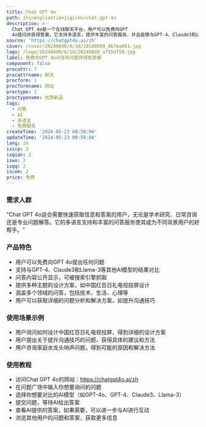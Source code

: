 ```yaml
---
title: Chat GPT 4o
path: zhinengliaotianjiqiren/chat-gpt-4o
description: >-
  Chat GPT 4o是一个在线聊天平台，用户可以免费向GPT
  4o提问并获得答案。它支持多语言，提供丰富的问答服务，并且能够与GPT-4、Claude3和Llama-3等其他AI模型进行结果对比。该平台的问答内容会公开显示，并可能被搜索引擎抓取。
source: 'https://chatgpt4o.ai/zh'
cover: /cover/20240609/6/10/20240609_867ea601.jpg
logo: /logo/20240609/6/10/20240609_a755df50.jpg
label: 免费向GPT 4o问任何问题并得到答案
component: false
procattr: 7
procattrname: 聊天
procform: 1
procformname: 网站
proctype: 2
proctypename: 优质新品
tags:
  - 问答
  - AI
  - 多语言
  - 免费服务
createTime: '2024-05-23 08:58:06'
updateTime: '2024-05-23 08:58:06'
lang: zh
isicp: 2
isqian: 2
iswx: 2
isqq: 2
iscom: 2
price: 免费
---
```




### 需求人群
"Chat GPT 4o适合需要快速获取信息和答案的用户，无论是学术研究、日常咨询还是专业问题解答。它的多语言支持和丰富的问答服务使其成为不同背景用户的好帮手。"

### 产品特色
* 用户可以免费向GPT 4o提出任何问题
* 支持与GPT-4、Claude3和Llama-3等其他AI模型的结果对比
* 问答内容公开显示，可被搜索引擎抓取
* 提供多种主题的设计方案，如中国红百日礼电视投屏设计
* 涵盖多个领域的问答，包括技术、生活、心理等
* 用户可以获取详细的问题分析和解决方案，如提升沟通技巧

### 使用场景示例
* 用户询问如何设计中国红百日礼电视投屏，得到详细的设计方案
* 用户提出关于提升沟通技巧的问题，获得具体的建议和方法
* 用户咨询家庭水龙头响声问题，得到可能的原因和解决方法

### 使用教程
* 访问Chat GPT 4o的网站：https://chatgpt4o.ai/zh
* 在问题广场中输入你想要询问的问题
* 选择你想要对比的AI模型（如GPT-4o、GPT-4、Claude3、Llama-3）
* 提交问题，等待AI给出答案
* 查看AI提供的答案，如果需要，可以进一步与AI进行互动
* 浏览其他用户的问题和答案，获取更多信息

  
